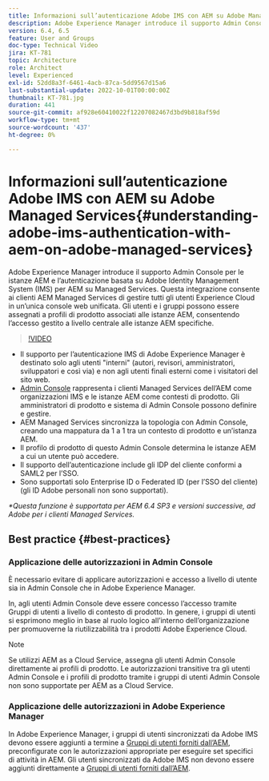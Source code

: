 ```yaml
---
title: Informazioni sull’autenticazione Adobe IMS con AEM su Adobe Managed Services
description: Adobe Experience Manager introduce il supporto Admin Console per le istanze AEM e l’autenticazione basata su Adobe IMS (Identity Management System) per AEM su Managed Services.   Questa integrazione consente ai clienti AEM Managed Services di gestire tutti gli utenti Experience Cloud in un’unica console web unificata. Gli utenti e i gruppi possono essere assegnati a profili di prodotto associati alle istanze AEM, consentendo l’accesso gestito a livello centrale alle istanze AEM specifiche.
version: 6.4, 6.5
feature: User and Groups
doc-type: Technical Video
jira: KT-781
topic: Architecture
role: Architect
level: Experienced
exl-id: 52dd8a3f-6461-4acb-87ca-5dd9567d15a6
last-substantial-update: 2022-10-01T00:00:00Z
thumbnail: KT-781.jpg
duration: 441
source-git-commit: af928e60410022f12207082467d3bd9b818af59d
workflow-type: tm+mt
source-wordcount: '437'
ht-degree: 0%

---
```


# Informazioni sull’autenticazione Adobe IMS con AEM su Adobe Managed Services{#understanding-adobe-ims-authentication-with-aem-on-adobe-managed-services}

Adobe Experience Manager introduce il supporto Admin Console per le istanze AEM e l’autenticazione basata su Adobe Identity Management System (IMS) per AEM su Managed Services.   Questa integrazione consente ai clienti AEM Managed Services di gestire tutti gli utenti Experience Cloud in un’unica console web unificata. Gli utenti e i gruppi possono essere assegnati a profili di prodotto associati alle istanze AEM, consentendo l’accesso gestito a livello centrale alle istanze AEM specifiche.

>[!VIDEO](https://video.tv.adobe.com/v/26170?quality=12&learn=on)

* Il supporto per l’autenticazione IMS di Adobe Experience Manager è destinato solo agli utenti &quot;interni&quot; (autori, revisori, amministratori, sviluppatori e così via) e non agli utenti finali esterni come i visitatori del sito web.
* [Admin Console](https://adminconsole.adobe.com/) rappresenta i clienti Managed Services dell’AEM come organizzazioni IMS e le istanze AEM come contesti di prodotto. Gli amministratori di prodotto e sistema di Admin Console possono definire e gestire.
* AEM Managed Services sincronizza la topologia con Admin Console, creando una mappatura da 1 a 1 tra un contesto di prodotto e un’istanza AEM.
* Il profilo di prodotto di questo Admin Console determina le istanze AEM a cui un utente può accedere.
* Il supporto dell’autenticazione include gli IDP del cliente conformi a SAML2 per l’SSO.
* Sono supportati solo Enterprise ID o Federated ID (per l’SSO del cliente) (gli ID Adobe personali non sono supportati).

*&#42;Questa funzione è supportata per AEM 6.4 SP3 e versioni successive, ad Adobe per i clienti Managed Services.*

## Best practice {#best-practices}

### Applicazione delle autorizzazioni in Admin Console

È necessario evitare di applicare autorizzazioni e accesso a livello di utente sia in Admin Console che in Adobe Experience Manager.

In, agli utenti Admin Console deve essere concesso l’accesso tramite Gruppi di utenti a livello di contesto di prodotto. In genere, i gruppi di utenti si esprimono meglio in base al ruolo logico all’interno dell’organizzazione per promuoverne la riutilizzabilità tra i prodotti Adobe Experience Cloud.

>[!NOTE]
>
> Se utilizzi AEM as a Cloud Service, assegna gli utenti Admin Console direttamente ai profili di prodotto. Le autorizzazioni transitive tra gli utenti Admin Console e i profili di prodotto tramite i gruppi di utenti Admin Console non sono supportate per AEM as a Cloud Service.

### Applicazione delle autorizzazioni in Adobe Experience Manager

In Adobe Experience Manager, i gruppi di utenti sincronizzati da Adobe IMS devono essere aggiunti a termine a [Gruppi di utenti forniti dall’AEM](https://experienceleague.adobe.com/docs/experience-manager-65/administering/security/security.html), preconfigurate con le autorizzazioni appropriate per eseguire set specifici di attività in AEM. Gli utenti sincronizzati da Adobe IMS non devono essere aggiunti direttamente a [Gruppi di utenti forniti dall’AEM](https://experienceleague.adobe.com/docs/experience-manager-65/administering/security/security.html).
